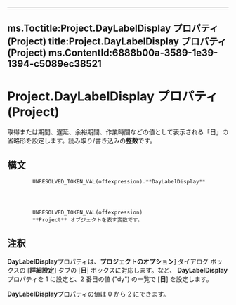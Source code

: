 

---
ms.Toctitle:Project.DayLabelDisplay プロパティ (Project)
title:Project.DayLabelDisplay プロパティ (Project)
ms.ContentId:6888b00a-3589-1e39-1394-c5089ec38521
---
# Project.DayLabelDisplay プロパティ (Project)




取得または期間、遅延、余裕期間、作業時間などの値として表示される「日」の省略形を設定します。読み取り/書き込みの**整数**です。

## 構文

            UNRESOLVED_TOKEN_VAL(offexpression).**DayLabelDisplay**




            UNRESOLVED_TOKEN_VAL(offexpression)
            **Project** オブジェクトを表す変数です。



## 注釈
**DayLabelDisplay**プロパティは、**プロジェクトのオプション**] ダイアログ ボックスの [**詳細設定**] タブの [**日**] ボックスに対応します。など、 **DayLabelDisplay**プロパティを 1 に設定と、2 番目の値 ("dy") の一覧で [**日**] を設定します。



**DayLabelDisplay**プロパティの値は 0 から 2 にできます。




